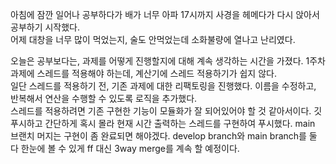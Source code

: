 아침에 잠깐 일어나 공부하다가 배가 너무 아파 17시까지 사경을 헤메다가 다시 앉아서 공부하기 시작했다.<br>
어제 대창을 너무 많이 먹었는지, 술도 안먹었는데 소화불량에 열나고 난리였다.<br>

오늘은 공부보다는, 과제를 어떻게 진행할지에 대해 계속 생각하는 시간을 가졌다. 1주차 과제에 스레드를 적용해야 하는데, 계산기에 스레드 적용하기가 쉽지 않다.<br>
일단 스레드를 적용하기 전, 기존 과제에 대한 리팩토링을 진행했다. 이름을 수정하고, 반복해서 연산을 수행할 수 있도록 로직을 추가했다.<br>
스레드를 적용하려면 기존 구현한 기능이 모듈화가 잘 되어있어야 할 것 같아서이다. 깃 푸시하고 간단하게 혹시 몰라 현재 시간 출력하는 스레드를 구현하여 푸시했다. main 브랜치 머지는 구현이 좀 완료되면 해야겠다. develop branch와 main branch를 둘 다 한눈에 볼 수 있게 ff 대신 3way merge를 계속 할 예정이다.